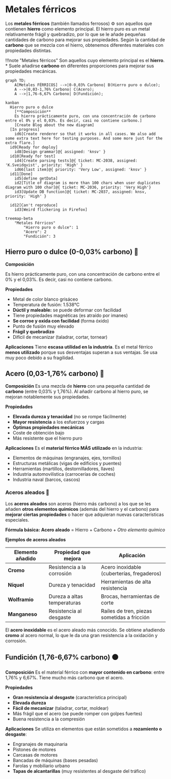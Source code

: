 # Metales férricos

Los **metales férricos** (también llamados ferrosos) ⚙️ son aquellos que contienen **hierro** como elemento principal. El hierro puro es un metal relativamente frágil y quebradizo, por lo que se le añade pequeñas cantidades de carbono para mejorar sus propiedades. Según la cantidad de **carbono** que se mezcla con el hierro, obtenemos diferentes materiales con propiedades distintas.

!!!note "Metales férricos"
    Son aquellos cuyo elemento principal es el **hierro**.
    * Suele añadirse **carbono** en diferentes proporciones para mejorar sus propiedades mecánicas.

```mermaid
graph TD;
    A[Metales FÉRRICOS] -->|0-0,03% Carbono| B(Hierro puro o dulce);
    A -->|0,03-1,76% Carbono| C(Acero);
    A -->|1,76-6,67% Carbono| D(Fundición);
```

```mermaid
kanban
  Hierro puro o dulce
    [**Composición**
    Es hierro prácticamente puro, con una concentración de carbono entre el 0% y el 0,03%. Es decir, casi no contiene carbono.]
    [Create Blog about the new diagram]
  [In progress]
    id6[Create renderer so that it works in all cases. We also add some extra text here for testing purposes. And some more just for the extra flare.]
  id9[Ready for deploy]
    id8[Design grammar]@{ assigned: 'knsv' }
  id10[Ready for test]
    id4[Create parsing tests]@{ ticket: MC-2038, assigned: 'K.Sveidqvist', priority: 'High' }
    id66[last item]@{ priority: 'Very Low', assigned: 'knsv' }
  id11[Done]
    id5[define getData]
    id2[Title of diagram is more than 100 chars when user duplicates diagram with 100 char]@{ ticket: MC-2036, priority: 'Very High'}
    id3[Update DB function]@{ ticket: MC-2037, assigned: knsv, priority: 'High' }

  id12[Can't reproduce]
    id3[Weird flickering in Firefox]
```

```mermaid
treemap-beta
    "Metales Férricos"
        "Hierro puro o dulce": 1
        "Acero": 2
        "Fundición": 3
```

## Hierro puro o dulce (0-0,03% carbono) 🔩

**Composición**

Es hierro prácticamente puro, con una concentración de carbono entre el 0% y el 0,03%. Es decir, casi no contiene carbono.

**Propiedades**
- Metal de color blanco grisáceo
- Temperatura de fusión: 1.538°C
- **Dúctil y maleable:** se puede deformar con facilidad
- Tiene propiedades magnéticas (es atraído por imanes)
- **Se corroe y oxida con facilidad** (forma óxido)
- Punto de fusión muy elevado
- **Frágil y quebradizo**
- Difícil de mecanizar (taladrar, cortar, tornear)

**Aplicaciones**
Tiene **escasa utilidad en la industria**. Es el metal férrico **menos utilizado** porque sus desventajas superan a sus ventajas. Se usa muy poco debido a su fragilidad.

## Acero (0,03-1,76% carbono) 💪

**Composición**
Es una mezcla de **hierro** con una pequeña cantidad de **carbono** (entre 0,03% y 1,76%). Al añadir carbono al hierro puro, se mejoran notablemente sus propiedades.

**Propiedades**
- **Elevada dureza y tenacidad** (no se rompe fácilmente)
- **Mayor resistencia** a los esfuerzos y cargas
- **Óptimas propiedades mecánicas**
- Coste de obtención bajo
- Más resistente que el hierro puro

**Aplicaciones**
Es el **material férrico MÁS utilizado** en la industria:
- Elementos de máquinas (engranajes, ejes, tornillos)
- Estructuras metálicas (vigas de edificios y puentes)
- Herramientas (martillos, destornilladores, llaves)
- Industria automovilística (carrocerías de coches)
- Industria naval (barcos, cascos)

### Aceros aleados 🔬

Los **aceros aleados** son aceros (hierro más carbono) a los que se les añaden **otros elementos químicos** (además del hierro y el carbono) para **mejorar ciertas propiedades** o hacer que adquieran nuevas características especiales.

**Fórmula básica:**
**Acero aleado** = Hierro + Carbono + *Otro elemento químico*

**Ejemplos de aceros aleados**

| Elemento añadido | Propiedad que mejora | Aplicación |
|-----------------|---------------------|------------|
| **Cromo** | Resistencia a la corrosión | Acero inoxidable (cuberterías, fregaderos) |
| **Níquel** | Dureza y tenacidad | Herramientas de alta resistencia |
| **Wolframio** | Dureza a altas temperaturas | Brocas, herramientas de corte |
| **Manganeso** | Resistencia al desgaste | Raíles de tren, piezas sometidas a fricción |

El **acero inoxidable** es el acero aleado más conocido. Se obtiene añadiendo **cromo** al acero normal, lo que le da una gran resistencia a la oxidación y corrosión.

## Fundición (1,76-6,67% carbono) ⚫

**Composición**
Es el material férrico con **mayor contenido en carbono**: entre 1,76% y 6,67%. Tiene mucho más carbono que el acero.

**Propiedades**
- **Gran resistencia al desgaste** (característica principal)
- **Elevada dureza**
- **Fácil de mecanizar** (taladrar, cortar, moldear)
- Más frágil que el acero (se puede romper con golpes fuertes)
- Buena resistencia a la compresión

**Aplicaciones**
Se utiliza en elementos que están sometidos a **rozamiento o desgaste**:
- Engranajes de maquinaria
- Pistones de motores
- Carcasas de motores
- Bancadas de máquinas (bases pesadas)
- Farolas y mobiliario urbano
- **Tapas de alcantarillas** (muy resistentes al desgaste del tráfico)